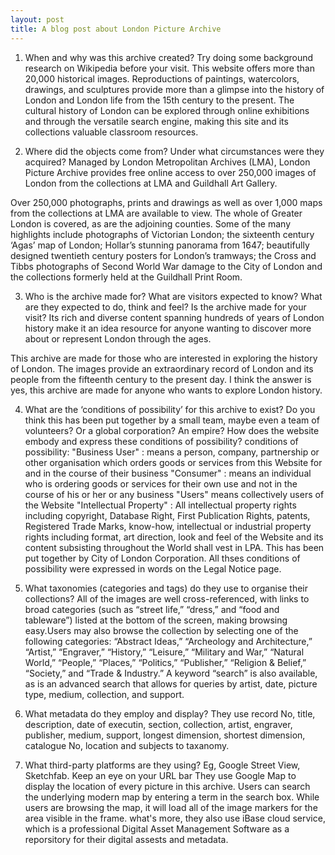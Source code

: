 ```yaml
---
layout: post
title: A blog post about London Picture Archive
---
```



1. When and why was this archive created? Try doing some background research on Wikipedia before your visit.
This website offers more than 20,000 historical images. Reproductions of paintings, watercolors, drawings, and sculptures provide more than a glimpse into the history of London and London life from the 15th century to the present. The cultural history of London can be explored through online exhibitions and through the versatile search engine, making this site and its collections valuable classroom resources.

2. Where did the objects come from? Under what circumstances were they acquired?
Managed by London Metropolitan Archives (LMA), London Picture Archive provides free online access to over 250,000 images of London from the collections at LMA and Guildhall Art Gallery.

Over 250,000 photographs, prints and drawings as well as over 1,000 maps from the collections at LMA are available to view. The whole of Greater London is covered, as are the adjoining counties. Some of the many highlights include photographs of Victorian London; the sixteenth century ‘Agas’ map of London; Hollar’s stunning panorama from 1647; beautifully designed twentieth century posters for London’s tramways; the Cross and Tibbs photographs of Second World War damage to the City of London and the collections formerly held at the Guildhall Print Room.


3. Who is the archive made for? What are visitors expected to know? What are they expected to do, think and feel? Is the archive made for your visit?
Its rich and diverse content spanning hundreds of years of London history make it an idea resource for anyone wanting to discover more about or represent London through the ages. 

This archive are made for those who are interested in exploring the history of London. The images provide an extraordinary record of London and its people from the fifteenth century to the present day. I think the answer is yes, this archive are made for anyone who wants to explore London history.

4. What are the ‘conditions of possibility’ for this archive to exist? Do you think this has been put together by a small team, maybe even a team of volunteers? Or a global corporation? An empire? How does the website embody and express these conditions of possibility?
conditions of possibility: 
    "Business User" : means a person, company, partnership or other organisation which orders goods or services from this Website for and in the course of their business
    "Consumer" : means an individual who is ordering goods or services for their own use and not in the course of his or her or any business
    "Users" means collectively users of the Website
    "Intellectual Property" : All intellectual property rights including copyright, Database Right, First Publication Rights, patents, Registered Trade Marks, know-how, intellectual or industrial property rights including format, art direction, look and feel of the Website and its content subsisting throughout the World shall vest in LPA.
This has been put together by City of London Corporation. All thses conditions of possibility were expressed in words on the Legal Notice page.

5. What taxonomies (categories and tags) do they use to organise their collections?
All of the images are well cross-referenced, with links to broad categories (such as “street life,” “dress,” and “food and tableware”) listed at the bottom of the screen, making browsing easy.Users may also browse the collection by selecting one of the following categories: “Abstract Ideas,” “Archeology and Architecture,” “Artist,” “Engraver,” “History,” “Leisure,” “Military and War,” “Natural World,” “People,” “Places,” “Politics,” “Publisher,” “Religion & Belief,” “Society,” and “Trade & Industry.” A keyword “search” is also available, as is an advanced search that allows for queries by artist, date, picture type, medium, collection, and support.

6. What metadata do they employ and display?
They use record No, title, description, date of executin, section, collection, artist, engraver, publisher, medium, support, longest dimension, shortest dimension, catalogue No, location and subjects to taxanomy.

7. What third-party platforms are they using? Eg, Google Street View, Sketchfab. Keep an eye on your URL bar
They use Google Map to display the location of every picture in this archive. Users can search the underlying modern map by entering a term in the search box. While users are browsing the map, it will load all of the image markers for the area visible in the frame. what's more, they also use iBase cloud service, which is a professional Digital Asset Management Software as a reporsitory for their digital assests and metadata.

